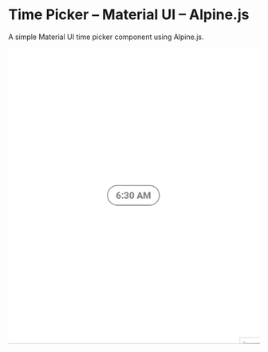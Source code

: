 # Time Picker – Material UI – Alpine.js

A simple Material UI time picker component using Alpine.js.

![Time Picker](./time_picker.gif)